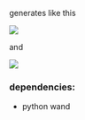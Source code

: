 generates like this


![](https://github.com/iacchus/squared-template/blob/main/square.png?raw=true)

and

![](https://github.com/iacchus/squared-template/blob/main/circle.png?raw=true)

### dependencies:

* python wand
